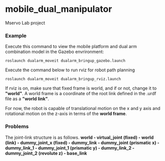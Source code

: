 # mobile_dual_manipulator
Mservo Lab project


### Example
Execute this command to view the mobile platform and dual arm combination model in the Gazebo envrironment:
```
roslaunch dualarm_moveit dualarm_bringup_gazebo.launch
```
Execute the command below to run rviz for robot path planning
```
roslaunch dualarm_moveit dualarm_bringup_rviz.launch 
```
If rviz is on, make sure that fixed frame is world, and if or not, change it to **"world"**. A world frame is a coordinate of the root link defined in the .urdf file as a **"world link"**. 

For now, the robot is capable of translational motion on the x and y axis and rotational motion on the z-axis in terms of the **world frame**.

### Problems





The joint-link structure is as follows.
**world - virtual_joint (fixed) - world (link) - dummy_joint_x (fixed) - dummy_link - dummy_joint (prismatic x) - dummy_link_1 - dummy_joint_1 (prismatic y) - dummy_link_2 - dummy_joint_2 (revolute z) - base_link**
